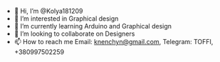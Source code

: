 - 👋 Hi, I’m @Kolya181209
- 👀 I’m interested in Graphical design
- 🌱 I’m currently learning Arduino and Graphical design
- 💞️ I’m looking to collaborate on Designers
- 📫 How to reach me Email: knenchyn@gmail.com,
                     Telegram: TOFFI, +380997502259                   
<!---
Kolya181209/Kolya181209 is a ✨ special ✨ repository because its `README.md` (this file) appears on your GitHub profile.
You can click the Preview link to take a look at your changes.
--->
